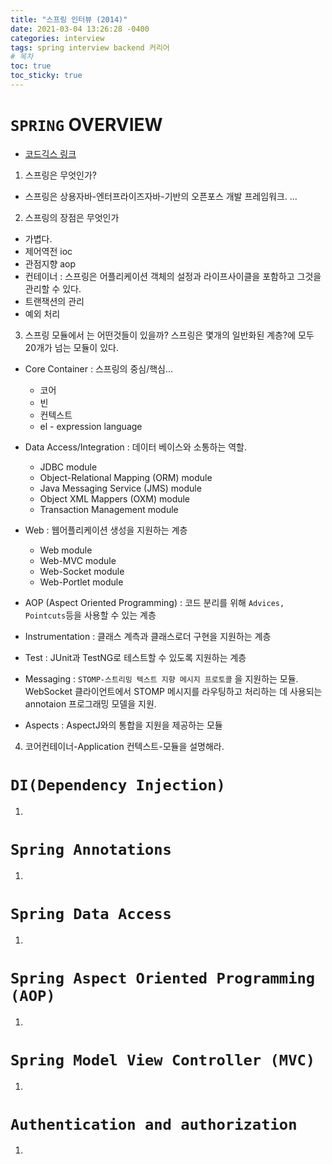 ```yaml
---
title: "스프링 인터뷰 (2014)"
date: 2021-03-04 13:26:28 -0400
categories: interview
tags: spring interview backend 커리어
# 목차
toc: true  
toc_sticky: true 
---
```



# `SPRING` OVERVIEW 
- [코드긱스 링크](https://www.javacodegeeks.com/spring-interview-questions-and-answers.html)
1. 스프링은 무엇인가?
  - 스프링은 상용자바-엔터프라이즈자바-기반의 오픈포스 개발 프레임워크. ...

2. 스프링의 장점은 무엇인가
  - 가볍다.
  - 제어역전  ioc
  - 관점지향 aop
  - 컨테이너 : 스프링은 어플리케이션 객체의 설정과 라이프사이클을 포함하고 그것을 관리할 수 있다.
  - 트랜잭션의 관리
  - 예외 처리

3. 스프링 모듈에서 는 어떤것들이 있을까?
스프링은 몇개의 일반화된 계층?에 모두 20개가 넘는 모듈이 있다. 
  - Core Container : 스프링의 중심/핵심... 
    - 코어
    - 빈
    - 컨텍스트
    - el - expression language
  
  - Data Access/Integration : 데이터 베이스와 소통하는 역할.
    - JDBC module
    - Object-Relational Mapping (ORM) module
    - Java Messaging Service (JMS) module
    - Object XML Mappers (OXM) module
    - Transaction Management module
  
  - Web : 웹어플리케이션 생성을 지원하는 계층
    - Web module
    - Web-MVC module
    - Web-Socket module
    - Web-Portlet module

  - AOP (Aspect Oriented Programming) : 코드 분리를 위해 `Advices, Pointcuts`등을 사용할 수 있는 계층
  - Instrumentation : 클래스 계측과 클래스로더 구현을 지원하는 계층
  - Test : JUnit과 TestNG로 테스트할 수 있도록 지원하는 계층
  - Messaging : `STOMP-스트리밍 텍스트 지향 메시지 프로토콜` 을 지원하는 모듈. WebSocket 클라이언트에서 STOMP 메시지를 라우팅하고 처리하는 데 사용되는 annotaion 프로그래밍 모델을 지원.
  - Aspects : AspectJ와의 통합을 지원을 제공하는 모듈

4. 코어컨테이너-Application 컨텍스트-모듈을 설명해라.

# `DI(Dependency Injection)`
1. 
# `Spring Annotations`
1. 
# `Spring Data Access`
1. 
# `Spring Aspect Oriented Programming (AOP)`
1. 
# `Spring Model View Controller (MVC)`
1. 
# `Authentication and authorization`
1. 
